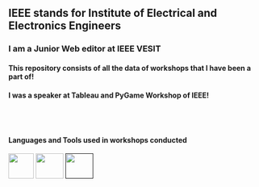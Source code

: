 
<h2> IEEE stands for Institute of Electrical and Electronics Engineers</h2>
<h3>I am a Junior Web editor at IEEE VESIT</h3>



<h4>This repository consists of all the data of workshops that I have been a part of!</h4>
<h4>I was a speaker at Tableau and PyGame Workshop of IEEE!</h4>
<br>
<br>
<h4>Languages and Tools used in workshops conducted</h4>

<a href="https://www.python.org/"><img src="https://upload.wikimedia.org/wikipedia/commons/thumb/c/c3/Python-logo-notext.svg/1200px-Python-logo-notext.svg.png" width="50" height="50"></a>
<a href="https://www.tableau.com/"><img src="https://logos-world.net/wp-content/uploads/2021/10/Tableau-Emblem.png" width="55" height="50"></a>
<a href=""><img src="[[data:image/gif;base64,R0lGODlhAQABAIAAAP///////yH5BAEKAAEALAAAAAABAAEAAAICTAEAOw==](https://camo.githubusercontent.com/1971c0a4f776fb5351c765c37e59630c83cabd52/68747470733a2f2f7777772e707967616d652e6f72672f696d616765732f6c6f676f2e706e67)](https://writeabout.tech/wp-content/uploads/2019/07/pygame.png)" width="55" height="50"></a>




